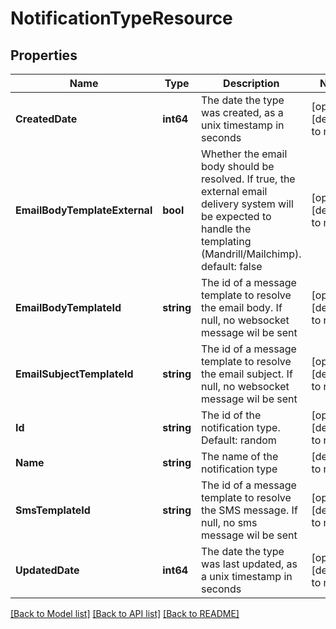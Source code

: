 # NotificationTypeResource

## Properties
Name | Type | Description | Notes
------------ | ------------- | ------------- | -------------
**CreatedDate** | **int64** | The date the type was created, as a unix timestamp in seconds | [optional] [default to null]
**EmailBodyTemplateExternal** | **bool** | Whether the email body should be resolved. If true, the external email delivery system will be expected to handle the templating (Mandrill/Mailchimp). default: false | [optional] [default to null]
**EmailBodyTemplateId** | **string** | The id of a message template to resolve the email body. If null, no websocket message wil be sent | [optional] [default to null]
**EmailSubjectTemplateId** | **string** | The id of a message template to resolve the email subject. If null, no websocket message wil be sent | [optional] [default to null]
**Id** | **string** | The id of the notification type. Default: random | [optional] [default to null]
**Name** | **string** | The name of the notification type | [default to null]
**SmsTemplateId** | **string** | The id of a message template to resolve the SMS message. If null, no sms message wil be sent | [optional] [default to null]
**UpdatedDate** | **int64** | The date the type was last updated, as a unix timestamp in seconds | [optional] [default to null]

[[Back to Model list]](../README.md#documentation-for-models) [[Back to API list]](../README.md#documentation-for-api-endpoints) [[Back to README]](../README.md)


